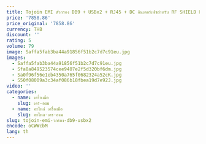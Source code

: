 ```yaml
---
title: Tojoin EMI ตัวกรอง DB9 + USBx2 + RJ45 + DC อินเตอร์เฟซสำหรับ RF SHIELD BOX ทดสอบการสื่อสารแบบไร้สาย
price: '7858.86'
price_original: '7858.86'
currency: THB
discount: ''
rating: 5
volume: 79
image: Saffa5fab3ba44a91856f51b2c7d7c91eu.jpg
images:
  - Saffa5fab3ba44a91856f51b2c7d7c91eu.jpg
  - Sfa8a849523574cee9407e2f5d320bf6dm.jpg
  - Sa0f96f56e1eb4350a765f0682324a52cK.jpg
  - S50f08009a3c34af086b18fbea19d7e92J.jpg
video: ''
categories:
  - name: เครื่องมือ
    slug: เคร-องม
  - name: อะไหล่ เครื่องมือ
    slug: อะไหล-เคร-องม
slug: tojoin-emi-วกรอง-db9-usbx2
encode: oCWWcbM
lang: th
---
```

  